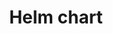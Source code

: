 ---
title: "Helm chart"
linkTitle: "Helm chart"
weight: 10
description: >
  Configuration reference for the single K8ssandra Operator Helm chart.  
---